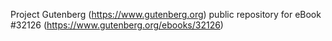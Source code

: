 Project Gutenberg (https://www.gutenberg.org) public repository for eBook #32126 (https://www.gutenberg.org/ebooks/32126)
